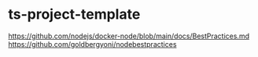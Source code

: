 # ts-project-template

https://github.com/nodejs/docker-node/blob/main/docs/BestPractices.md
https://github.com/goldbergyoni/nodebestpractices
